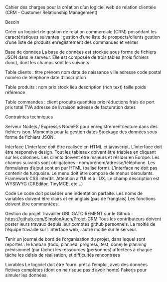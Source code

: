 
Cahier des charges pour la création d’un logiciel web de relation clientèle
(CRM - Customer Relationship Management)


Besoin

Créer un logiciel de gestion de relation commerciale (CRM) possédant les caractéristiques suivantes :
gestion d’une liste de prospects/clients
gestion d’une liste de produits
enregistrement des commandes et ventes

Base de données
La base de données est stockée sous forme de fichiers JSON dans le serveur. Elle est composée de trois tables (trois fichiers donc), dont les champs sont les suivants :

Table clients :
titre
prénom
nom
date de naissance
ville
adresse
code postal
numéro de téléphone
date d’inscription

Table produits :
nom
prix
stock
lieu
description (rich text)
taille
poids
référence


Table commandes :
client
produits
quantités
prix
réductions
frais de port
prix total
TVA
adresse de livraison
adresse de facturation
dates


Contraintes techniques

Serveur
Nodejs / Expressjs
NodeFS pour enregistrement/lecture dans des fichiers json.
Momentjs pour la gestion dates
Stockage des données sous forme de fichiers JSON.

Interface
L’interface doit être réalisée en HTML et javascript.
L’interface doit être responsive design.
Tout les tableaux doivent être triables en cliquant sur les colonnes.
Les clients doivent être majeurs et résider en Europe.
Les champs suivants sont obligatoires : nom/prénom/adresse/téléphone.
Les formulaires d’ajout sont en pur HTML (balise form).
L’interface ne doit pas contenir de turquoise.
Le menu doit être composé de menus déroulants.
Framework CSS interdit.
Attention à l’UI et à l’UX.
Le champ description est WYSIWYG (CKEditor, TinyMCE, etc...)

Code
Le code doit posséder une indentation parfaite.
Les noms de variables doivent être clairs et en anglais (pas de franglais)
Les fonctions doivent être commentées.

Gestion du projet
Travailler OBLIGATOIREMENT sur le Github : https://github.com/SimplonAuch/Projet-CRM
Tous les contributeurs doivent poster leurs travaux depuis leur comptes github personnels.
La moitié de l’équipe travaille sur l’interface web, l’autre moitié sur le serveur.

Tenir un journal de bord de l’organisation du projet, dans lequel sont reportés :
le kanban (todo, planned, progress, test, done)
le planning prévisionnel (par tâche)
les ressources (personnes) affectées à chaque tâche
les délais de réalisation, et difficultés rencontrées

Livrables
Le logiciel doit être fourni prêt à l’emploi, avec des données fictives complètes (dont on ne risque pas d’avoir honte) Fakerjs pour simuler les données.
